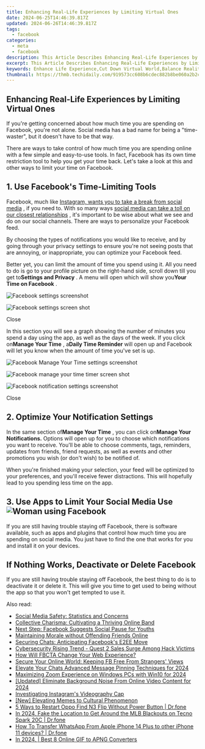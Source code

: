 ```yaml
---
title: Enhancing Real-Life Experiences by Limiting Virtual Ones
date: 2024-06-25T14:46:39.817Z
updated: 2024-06-26T14:46:39.817Z
tags:
  - facebook
categories:
  - meta
  - facebook
description: This Article Describes Enhancing Real-Life Experiences by Limiting Virtual Ones
excerpt: This Article Describes Enhancing Real-Life Experiences by Limiting Virtual Ones
keywords: Enhance Life Experience,Cut Down Virtual World,Balance Reality & Virtually,Limited Virtual Living,Real-Life Vs. Online Life,Limiting Digital Dependence,Augmenting Authenticity
thumbnail: https://thmb.techidaily.com/919573cc608b6cdec882b8be060a2b2c2cf20857c29aeec82d8f35e1cc72f6d6.jpg
---
```


## Enhancing Real-Life Experiences by Limiting Virtual Ones

 If you're getting concerned about how much time you are spending on Facebook, you're not alone. Social media has a bad name for being a "time-waster", but it doesn't have to be that way.

 There are ways to take control of how much time you are spending online with a few simple and easy-to-use tools. In fact, Facebook has its own time restriction tool to help you get your time back. Let's take a look at this and other ways to limit your time on Facebook.

## 1\. Use Facebook's Time-Limiting Tools

 Facebook, much like [Instagram, wants you to take a break from social media](https://www.makeuseof.com/instagram-take-break-from-social-media/) , if you need to. With so many ways [social media can take a toll on our closest relationships](https://www.makeuseof.com/negative-effects-social-media-on-relationships/) , it's important to be wise about what we see and do on our social channels. There are ways to personalize your Facebook feed.

 By choosing the types of notifications you would like to receive, and by going through your privacy settings to ensure you're not seeing posts that are annoying, or inappropriate, you can optimize your Facebook feed.

 Better yet, you can limit the amount of time you spend using it. All you need to do is go to your profile picture on the right-hand side, scroll down till you get to**Settings and Privacy** . A menu will open which will show you**Your Time on Facebook** .

![Facebook settings screenshot](https://static1.makeuseofimages.com/wordpress/wp-content/uploads/2022/11/316389174_799620244463716_5216871409293574070_n.jpg)

![Facebook settings screen shot](https://static1.makeuseofimages.com/wordpress/wp-content/uploads/2022/11/316847752_840461140536450_1736017897063389414_n.jpg)

Close

 In this section you will see a graph showing the number of minutes you spend a day using the app, as well as the days of the week. If you click on**Manage Your Time** , a**Daily Time Reminder** will open up and Facebook will let you know when the amount of time you've set is up.

![Facebook Manage Your Time settings screenshot](https://static1.makeuseofimages.com/wordpress/wp-content/uploads/2022/11/316797676_5926503884051013_3975745162946969535_n.jpg)

![Facebook manage your time timer screen shot](https://static1.makeuseofimages.com/wordpress/wp-content/uploads/2022/11/316485894_818525769443488_8836743677729465502_n.jpg)

![Facebook notification settings screenshot](https://static1.makeuseofimages.com/wordpress/wp-content/uploads/2022/11/316219925_508667087947200_2721594560275172941_n.jpg)

Close

## 2\. Optimize Your Notification Settings

 In the same section of**Manage Your Time** , you can click on**Manage Your Notifications.** Options will open up for you to choose which notifications you want to receive. You'll be able to choose comments, tags, reminders, updates from friends, friend requests, as well as events and other promotions you wish (or don't wish) to be notified of.

 When you're finished making your selection, your feed will be optimized to your preferences, and you'll receive fewer distractions. This will hopefully lead to you spending less time on the app.

## 3\. Use Apps to Limit Your Social Media Use ![Woman using Facebook](https://static1.makeuseofimages.com/wordpress/wp-content/uploads/2022/11/Woman-using-Facebook.jpg)

 If you are still having trouble staying off Facebook, there is software available, such as apps and plugins that control how much time you are spending on social media. You just have to find the one that works for you and install it on your devices.

## If Nothing Works, Deactivate or Delete Facebook

 If you are still having trouble staying off Facebook, the best thing to do is to deactivate it or delete it. This will give you time to get used to being without the app so that you won't get tempted to use it.


<ins class="adsbygoogle"
     style="display:block"
     data-ad-format="autorelaxed"
     data-ad-client="ca-pub-7571918770474297"
     data-ad-slot="1223367746"></ins>



<ins class="adsbygoogle"
     style="display:block"
     data-ad-client="ca-pub-7571918770474297"
     data-ad-slot="8358498916"
     data-ad-format="auto"
     data-full-width-responsive="true"></ins>

<span class="atpl-alsoreadstyle">Also read:</span>
<div><ul>
<li><a href="https://facebook.techidaily.com/social-media-safety-statistics-and-concerns/"><u>Social Media Safety: Statistics and Concerns</u></a></li>
<li><a href="https://facebook.techidaily.com/collective-charisma-cultivating-a-thriving-online-band/"><u>Collective Charisma: Cultivating a Thriving Online Band</u></a></li>
<li><a href="https://facebook.techidaily.com/next-step-facebook-suggests-social-pause-for-youths/"><u>Next Step: Facebook Suggests Social Pause for Youths</u></a></li>
<li><a href="https://facebook.techidaily.com/maintaining-morale-without-offending-friends-online/"><u>Maintaining Morale without Offending Friends Online</u></a></li>
<li><a href="https://facebook.techidaily.com/securing-chats-anticipating-facebooks-e2ee-move/"><u>Securing Chats: Anticipating Facebook's E2EE Move</u></a></li>
<li><a href="https://facebook.techidaily.com/cybersecurity-rising-trend-quest-2-sales-surge-among-hack-victims/"><u>Cybersecurity Rising Trend - Quest 2 Sales Surge Among Hack Victims</u></a></li>
<li><a href="https://facebook.techidaily.com/how-will-fbcta-change-your-web-experience/"><u>How Will FBCTA Change Your Web Experience?</u></a></li>
<li><a href="https://facebook.techidaily.com/secure-your-online-world-keeping-fb-free-from-strangers-views/"><u>Secure Your Online World: Keeping FB Free From Strangers' Views</u></a></li>
<li><a href="https://discord-videos.techidaily.com/elevate-your-chats-advanced-message-pinning-techniques-for-2024/"><u>Elevate Your Chats  Advanced Message Pinning Techniques for 2024</u></a></li>
<li><a href="https://extra-approaches.techidaily.com/maximizing-zoom-experience-on-windows-pcs-with-win10-for-2024/"><u>Maximizing Zoom Experience on Windows PCs with Win10 for 2024</u></a></li>
<li><a href="https://facebook-video-share.techidaily.com/updated-eliminate-background-noise-from-online-video-content-for-2024/"><u>[Updated] Eliminate Background Noise From Online Video Content for 2024</u></a></li>
<li><a href="https://instagram-video-recordings.techidaily.com/investigating-instagrams-videography-cap/"><u>Investigating Instagram's Videography Cap</u></a></li>
<li><a href="https://fox-boxes.techidaily.com/new-elevating-memes-to-cultural-phenomenon/"><u>[New] Elevating Memes to Cultural Phenomenon</u></a></li>
<li><a href="https://phone-solutions.techidaily.com/5-ways-to-restart-oppo-find-n3-flip-without-power-button-drfone-by-drfone-reset-android-reset-android/"><u>5 Ways to Restart Oppo Find N3 Flip Without Power Button | Dr.fone</u></a></li>
<li><a href="https://review-topics.techidaily.com/in-2024-fake-the-location-to-get-around-the-mlb-blackouts-on-tecno-spark-20c-drfone-by-drfone-virtual-android/"><u>In 2024, Fake the Location to Get Around the MLB Blackouts on Tecno Spark 20C | Dr.fone</u></a></li>
<li><a href="https://techidaily.com/how-to-transfer-whatsapp-from-apple-iphone-14-plus-to-other-iphone-11-devices-drfone-by-drfone-transfer-whatsapp-from-ios-transfer-whatsapp-from-ios/"><u>How To Transfer WhatsApp From Apple iPhone 14 Plus to other iPhone 11 devices? | Dr.fone</u></a></li>
<li><a href="https://ai-video-editing.techidaily.com/1713942811097-in-2024-best-8-online-gif-to-apng-converters/"><u>In 2024, | Best 8 Online GIF to APNG Converters</u></a></li>
</ul></div>
